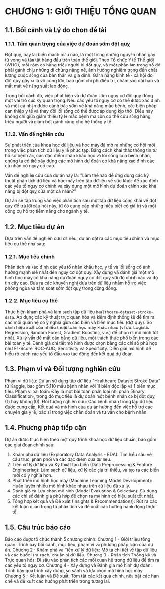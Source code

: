 # CHƯƠNG 1: GIỚI THIỆU TỔNG QUAN

## 1.1. Bối cảnh và Lý do chọn đề tài

### 1.1.1. Tầm quan trọng của việc dự đoán sớm đột quỵ

Đột quỵ, hay tai biến mạch máu não, là một trong những nguyên nhân gây tử vong và tàn tật hàng đầu trên toàn thế giới. Theo Tổ chức Y tế Thế giới (WHO), mỗi năm có hàng triệu người bị đột quỵ, và một phần lớn trong số đó phải gánh chịu những di chứng nặng nề, ảnh hưởng nghiêm trọng đến chất lượng cuộc sống của bản thân và gia đình. Gánh nặng kinh tế - xã hội do đột quỵ gây ra là vô cùng lớn, bao gồm chi phí điều trị, chăm sóc dài hạn và mất mát về năng suất lao động.

Trong bối cảnh đó, việc phát hiện và dự đoán sớm nguy cơ đột quỵ đóng một vai trò cực kỳ quan trọng. Nếu các yếu tố nguy cơ có thể được xác định và một cá nhân được cảnh báo sớm về khả năng mắc bệnh, các biện pháp can thiệp y tế và thay đổi lối sống có thể được áp dụng kịp thời. Điều này không chỉ giúp giảm thiểu tỷ lệ mắc bệnh mà còn có thể cứu sống hàng triệu người và giảm bớt gánh nặng cho hệ thống y tế.

### 1.1.2. Vấn đề nghiên cứu

Sự phát triển của khoa học dữ liệu và học máy đã mở ra những cơ hội mới trong việc phân tích dữ liệu y tế phức tạp. Bằng cách khai thác thông tin từ hồ sơ bệnh án, các đặc điểm nhân khẩu học và lối sống của bệnh nhân, chúng ta có thể xây dựng các mô hình dự đoán có khả năng xác định các cá nhân có nguy cơ cao.

Vấn đề nghiên cứu của dự án này là: "Làm thế nào để ứng dụng các kỹ thuật phân tích dữ liệu và học máy trên tập dữ liệu về sức khỏe để xác định các yếu tố nguy cơ chính và xây dựng một mô hình dự đoán chính xác khả năng bị đột quỵ của một cá nhân?"

Dự án sẽ tập trung vào việc phân tích sâu một tập dữ liệu công khai về đột quỵ để trả lời câu hỏi này, từ đó cung cấp những hiểu biết có giá trị và một công cụ hỗ trợ tiềm năng cho ngành y tế.

## 1.2. Mục tiêu dự án

Dựa trên vấn đề nghiên cứu đã nêu, dự án đặt ra các mục tiêu chính và mục tiêu cụ thể như sau:

### 1.2.1. Mục tiêu chính

   Phân tích và xác định các yếu tố nhân khẩu học, y tế và lối sống có ảnh hưởng mạnh mẽ nhất đến nguy cơ đột quỵ.
   Xây dựng và đánh giá một mô hình học máy có khả năng dự đoán nguy cơ đột quỵ với độ chính xác và độ tin cậy cao.
   Đưa ra các khuyến nghị dựa trên dữ liệu nhằm hỗ trợ việc phòng ngừa và tầm soát sớm đột quỵ trong cộng đồng.

### 1.2.2. Mục tiêu cụ thể

   Thực hiện khám phá và làm sạch tập dữ liệu `healthcare-dataset-stroke-data`.
   Áp dụng các kỹ thuật trực quan hóa và kiểm định thống kê để tìm ra các mối quan hệ có ý nghĩa giữa các biến và biến mục tiêu (đột quỵ).
   So sánh hiệu suất của nhiều thuật toán học máy khác nhau (ví dụ: Logistic Regression, Random Forest, Gradient Boosting, v.v.) để chọn ra mô hình tốt nhất.
   Xử lý vấn đề mất cân bằng dữ liệu, một thách thức phổ biến trong các bài toán y tế.
   Đánh giá chi tiết mô hình được chọn bằng các chỉ số phù hợp như F1-Score, ROC-AUC, Sensitivity và Specificity.
   Diễn giải mô hình để hiểu rõ cách các yếu tố đầu vào tác động đến kết quả dự đoán.

## 1.3. Phạm vi và Đối tượng nghiên cứu

   Phạm vi dữ liệu: Dự án sử dụng tập dữ liệu "Healthcare Dataset Stroke Data" từ Kaggle, bao gồm 5,110 mẫu bệnh nhân với 11 biến độc lập và 1 biến mục tiêu.
   Phạm vi bài toán: Đây là một bài toán phân loại nhị phân (Binary Classification), trong đó mục tiêu là dự đoán một bệnh nhân có bị đột quỵ (1) hay không (0).
   Đối tượng nghiên cứu: Các bệnh nhân trong tập dữ liệu được cung cấp. Kết quả và mô hình của dự án hướng đến việc hỗ trợ các chuyên gia y tế, bác sĩ trong việc chẩn đoán và tư vấn cho bệnh nhân.

## 1.4. Phương pháp tiếp cận

Dự án được thực hiện theo một quy trình khoa học dữ liệu chuẩn, bao gồm các giai đoạn chính sau:

1.  Khám phá dữ liệu (Exploratory Data Analysis - EDA): Tìm hiểu sâu về cấu trúc, phân phối và các đặc điểm của dữ liệu.
2.  Tiền xử lý dữ liệu và Kỹ thuật tạo biến (Data Preprocessing & Feature Engineering): Làm sạch dữ liệu, xử lý các giá trị thiếu, và tạo ra các biến mới có ý nghĩa hơn.
3.  Phát triển mô hình học máy (Machine Learning Model Development): Huấn luyện nhiều mô hình khác nhau trên dữ liệu đã xử lý.
4.  Đánh giá và Lựa chọn mô hình (Model Evaluation & Selection): Sử dụng các chỉ số đánh giá phù hợp để chọn ra mô hình có hiệu suất tốt nhất.
5.  Tổng hợp kết quả và Đề xuất (Insights & Recommendations): Rút ra các kết luận quan trọng từ phân tích và đề xuất các hướng hành động thực tế.

## 1.5. Cấu trúc báo cáo

Báo cáo được tổ chức thành 5 chương chính:
   Chương 1 - Giới thiệu tổng quan: Trình bày bối cảnh, mục tiêu, phạm vi và phương pháp luận của dự án.
   Chương 2 - Khám phá và Tiền xử lý dữ liệu: Mô tả chi tiết về tập dữ liệu và các bước làm sạch, chuẩn bị dữ liệu.
   Chương 3 - Phân tích Thống kê và Trực quan hóa: Đi sâu vào phân tích các mối quan hệ trong dữ liệu để tìm ra các yếu tố nguy cơ.
   Chương 4 - Xây dựng và Đánh giá mô hình dự đoán: Trình bày quá trình xây dựng, so sánh và lựa chọn mô hình học máy.
   Chương 5 - Kết luận và Đề xuất: Tóm tắt các kết quả chính, nêu bật các hạn chế và đề xuất các hướng phát triển trong tương lai.